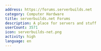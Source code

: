 ```yaml
---
address: https://forums.serverbuilds.net
category: Computer Hardware
title: serverbuilds.net Forums
description: A place for servers and stuff
userCount: 3571
icon: serverbuilds-net.png
activity: high
language: en
---
```

